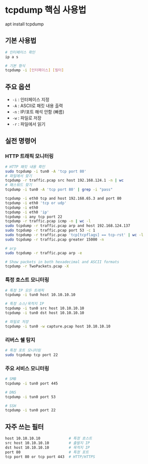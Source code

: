# tcpdump 핵심 사용법

apt install tcpdump

## 기본 사용법

```bash
# 인터페이스 확인
ip a s

# 기본 형식
tcpdump -i [인터페이스] [필터]
```

## 주요 옵션

- `-i` : 인터페이스 지정
- `-A` : ASCII로 패킷 내용 출력
- `-n` : IP/포트 해석 안함 (빠름)
- `-w` : 파일로 저장
- `-r` : 파일에서 읽기

## 실전 명령어

### HTTP 트래픽 모니터링

```bash
# HTTP 패킷 내용 확인
sudo tcpdump -i tun0 -A 'tcp port 80'
# 파일에서 찾기
tcpdump -r traffic.pcap src host 192.168.124.1 -n | wc
# 패스워드 찾기
tcpdump -i tun0 -A 'tcp port 80' | grep -i "pass"

tcpdump -i eth0 tcp and host 192.168.65.3 and port 80
tcpdump -i eth0 'tcp or udp'
tcpdump -i eth0
tcpdump -i eth0 'ip'
tcpdump -i any tcp port 22
tcpdump -r traffic.pcap icmp -n | wc -l
sudo tcpdump -r traffic.pcap arp and host 192.168.124.137
sudo tcpdump -r traffic.pcap port 53 -c 1
sudo tcpdump -r traffic.pcap 'tcp[tcpflags] == tcp-rst' | wc -l
sudo tcpdump -r traffic.pcap greater 15000 -n

# arp
sudo tcpdump -r traffic.pcap arp -e

# Show packets in both hexadecimal and ASCII formats
tcpdump -r TwoPackets.pcap -X
```

### 특정 호스트 모니터링

```bash
# 특정 IP 모든 트래픽
tcpdump -i tun0 host 10.10.10.10

# 특정 소스/목적지 IP
tcpdump -i tun0 src host 10.10.10.10
tcpdump -i tun0 dst host 10.10.10.10

# 파일로 저장
tcpdump -i tun0 -w capture.pcap host 10.10.10.10
```

### 리버스 쉘 탐지

```bash
# 특정 포트 모니터링
sudo tcpdump tcp port 22
```

### 주요 서비스 모니터링

```bash
# SMB
tcpdump -i tun0 port 445

# DNS
tcpdump -i tun0 port 53

# SSH
tcpdump -i tun0 port 22
```

## 자주 쓰는 필터

```bash
host 10.10.10.10             # 특정 호스트
src host 10.10.10.10         # 출발지 IP
dst host 10.10.10.10         # 목적지 IP
port 80                      # 특정 포트
tcp port 80 or tcp port 443  # HTTP/HTTPS
```

